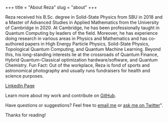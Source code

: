 +++
title = "About Reza"
slug = "about"
+++

Reza received his B.Sc. degree in Solid-State Physics from SBU in 2018 and a Master of Advanced Studies in Applied Mathematics from the University of Cambridge in 2020. At Cambridge, he has been professionally taught in Quantum Computing by leaders of the field. Moreover, he has experience doing research in various areas in Physics and Mathematics and has co-authored papers in High Energy Particle Physics, Solid-State Physics, Topological Quantum Computing, and Quantum Machine Learning. Beyond this, his long-standing interests lie at the crossroads of Quantum Finance, Hybrid Quantum-Classical optimization hardware/software, and Quantum Chemistry.
Fun Fact: Out of the workplace, Reza is fond of sports and astronomical photography and usually runs fundraisers for health and science purposes. 

[LinkedIn Page](https://www.linkedin.com/in/mohammad-reza-noormandipour-274095b5/)

Learn more about my work and contribute on [GitHub](https://github.com/mrnp95).

Have questions or suggestions? Feel free to [email me](mailto:reza8@ucla.edu) or [ask me on Twitter](https://twitter.com/MrNoormandipour/)".

Thanks for reading!
